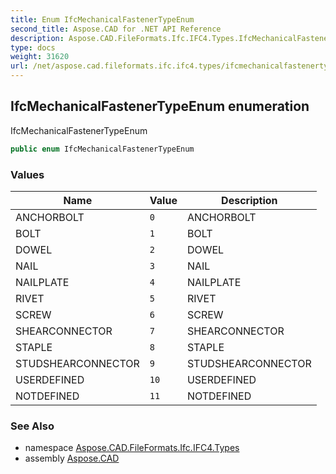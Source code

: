 ```yaml
---
title: Enum IfcMechanicalFastenerTypeEnum
second_title: Aspose.CAD for .NET API Reference
description: Aspose.CAD.FileFormats.Ifc.IFC4.Types.IfcMechanicalFastenerTypeEnum enum. IfcMechanicalFastenerTypeEnum
type: docs
weight: 31620
url: /net/aspose.cad.fileformats.ifc.ifc4.types/ifcmechanicalfastenertypeenum/
---
```

## IfcMechanicalFastenerTypeEnum enumeration

IfcMechanicalFastenerTypeEnum

```csharp
public enum IfcMechanicalFastenerTypeEnum
```

### Values

| Name | Value | Description |
| --- | --- | --- |
| ANCHORBOLT | `0` | ANCHORBOLT |
| BOLT | `1` | BOLT |
| DOWEL | `2` | DOWEL |
| NAIL | `3` | NAIL |
| NAILPLATE | `4` | NAILPLATE |
| RIVET | `5` | RIVET |
| SCREW | `6` | SCREW |
| SHEARCONNECTOR | `7` | SHEARCONNECTOR |
| STAPLE | `8` | STAPLE |
| STUDSHEARCONNECTOR | `9` | STUDSHEARCONNECTOR |
| USERDEFINED | `10` | USERDEFINED |
| NOTDEFINED | `11` | NOTDEFINED |

### See Also

* namespace [Aspose.CAD.FileFormats.Ifc.IFC4.Types](../../aspose.cad.fileformats.ifc.ifc4.types/)
* assembly [Aspose.CAD](../../)



